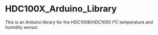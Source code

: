 # HDC100X_Arduino_Library
This is an Arduino library for the HDC1008/HDC1000 I²C temperature and humidity sensor.
